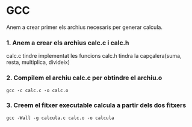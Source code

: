 # GCC
Anem a crear primer els archius necesaris per generar calcula.

### 1. Anem a crear els archius calc.c i calc.h

calc.c tindre implementat les funcions
calc.h tindra la capçalera(suma, resta, multiplica, divideix)

### 2. Compilem el archiu calc.c per obtindre el archiu.o

```
gcc -c calc.c -o calc.o
```


### 3. Creem el fitxer executable calcula a partir dels dos fitxers

    gcc -Wall -g calcula.c calc.o -o calcula